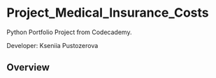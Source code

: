 # Project_Medical_Insurance_Costs
Python Portfolio Project from Codecademy.

Developer: Kseniia Pustozerova

**Overview**
---------------
